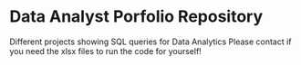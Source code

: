 # Data Analyst Porfolio Repository
Different projects showing SQL queries for Data Analytics
Please contact if you need the xlsx files to run the code for yourself!
